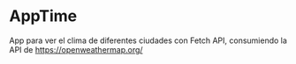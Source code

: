 # AppTime
App para ver el clima de diferentes ciudades con Fetch API, consumiendo la API de https://openweathermap.org/

